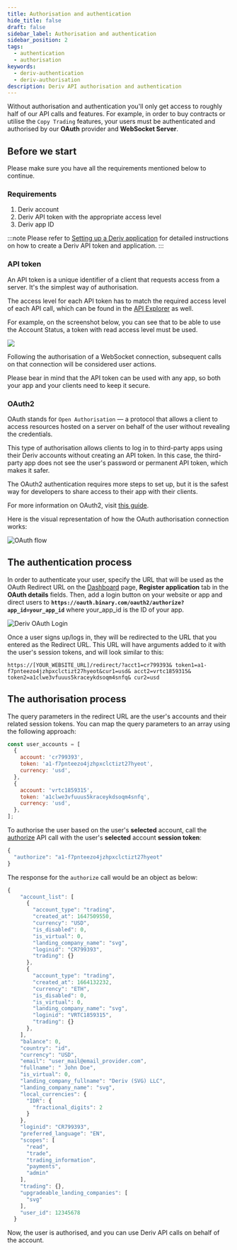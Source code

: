 ```yaml
---
title: Authorisation and authentication
hide_title: false
draft: false
sidebar_label: Authorisation and authentication
sidebar_position: 2
tags:
  - authentication
  - authorisation
keywords:
  - deriv-authentication
  - deriv-authorisation
description: Deriv API authorisation and authentication
---
```


Without authorisation and authentication you'll only get access to roughly half of our API calls and features. For example, in order to buy contracts or utilise the `Copy Trading` features, your users must be authenticated and authorised by our **OAuth** provider and **WebSocket Server**.

## Before we start

Please make sure you have all the requirements mentioned below to continue.

### Requirements

1. Deriv account
2. Deriv API token with the appropriate access level
3. Deriv app ID

:::note
Please refer to [Setting up a Deriv application](docs/setting-up-a-deriv-application.md) for detailed instructions on how to create a Deriv API token and application.
:::

### API token

An API token is a unique identifier of a client that requests access from a server. It's the simplest way of authorisation.

The access level for each API token has to match the required access level of each API call, which can be found in the [API Explorer](https://api.deriv.com/api-explorer) as well.

For example, on the screenshot below, you can see that to be able to use the Account Status, a token with read access level must be used.

![](/img/acc_status_scope_api_explorer.png)

Following the authorisation of a WebSocket connection, subsequent calls on that connection will be considered user actions.

Please bear in mind that the API token can be used with any app, so both your app and your clients need to keep it secure.

### OAuth2

OAuth stands for `Open Authorisation` — a protocol that allows a client to access resources hosted on a server on behalf of the user without revealing the credentials.

This type of authorisation allows clients to log in to third-party apps using their Deriv accounts without creating an API token. In this case, the third-party app does not see the user's password or permanent API token, which makes it safer.

The OAuth2 authentication requires more steps to set up, but it is the safest way for developers to share access to their app with their clients.

For more information on OAuth2, visit [this guide](https://aaronparecki.com/oauth-2-simplified/).

Here is the visual representation of how the OAuth authorisation connection works:

![OAuth flow](/img/how_oauth_works.png 'OAuth flow')

## The authentication process

In order to authenticate your user, specify the URL that will be used as the OAuth Redirect URL on the [Dashboard](/dashboard) page, **Register application** tab in the **OAuth details** fields. Then, add a login button on your website or app and direct users to **`https://oauth.binary.com/oauth2/authorize?app_id=your_app_id`** where your_app_id is the ID of your app.

![Deriv OAuth Login](/img/oauth_login.png 'Deriv OAuth Login')

Once a user signs up/logs in, they will be redirected to the URL that you entered as the Redirect URL. This URL will have arguments added to it with the user's session tokens, and will look similar to this:

`https://[YOUR_WEBSITE_URL]/redirect/?acct1=cr799393& token1=a1-f7pnteezo4jzhpxclctizt27hyeot&cur1=usd& acct2=vrtc1859315& token2=a1clwe3vfuuus5kraceykdsoqm4snfq& cur2=usd`

## The authorisation process

The query parameters in the redirect URL are the user's accounts and their related session tokens. You can map the query parameters to an array using the following approach:

```js showLineNumbers
const user_accounts = [
  {
    account: 'cr799393',
    token: 'a1-f7pnteezo4jzhpxclctizt27hyeot',
    currency: 'usd',
  },
  {
    account: 'vrtc1859315',
    token: 'a1clwe3vfuuus5kraceykdsoqm4snfq',
    currency: 'usd',
  },
];
```

To authorise the user based on the user's **selected** account, call the [authorize](https://api.deriv.com/api-explorer#authorize) API call with the user's **selected** account **session token**:

```js showLineNumbers
{
  "authorize": "a1-f7pnteezo4jzhpxclctizt27hyeot"
}
```

The response for the `authorize` call would be an object as below:

```js showLineNumbers
{
    "account_list": [
      {
        "account_type": "trading",
        "created_at": 1647509550,
        "currency": "USD",
        "is_disabled": 0,
        "is_virtual": 0,
        "landing_company_name": "svg",
        "loginid": "CR799393",
        "trading": {}
      },
      {
        "account_type": "trading",
        "created_at": 1664132232,
        "currency": "ETH",
        "is_disabled": 0,
        "is_virtual": 0,
        "landing_company_name": "svg",
        "loginid": "VRTC1859315",
        "trading": {}
      },
    ],
    "balance": 0,
    "country": "id",
    "currency": "USD",
    "email": "user_mail@email_provider.com",
    "fullname": " John Doe",
    "is_virtual": 0,
    "landing_company_fullname": "Deriv (SVG) LLC",
    "landing_company_name": "svg",
    "local_currencies": {
      "IDR": {
        "fractional_digits": 2
      }
    },
    "loginid": "CR799393",
    "preferred_language": "EN",
    "scopes": [
      "read",
      "trade",
      "trading_information",
      "payments",
      "admin"
    ],
    "trading": {},
    "upgradeable_landing_companies": [
      "svg"
    ],
    "user_id": 12345678
  }
```

Now, the user is authorised, and you can use Deriv API calls on behalf of the account.
